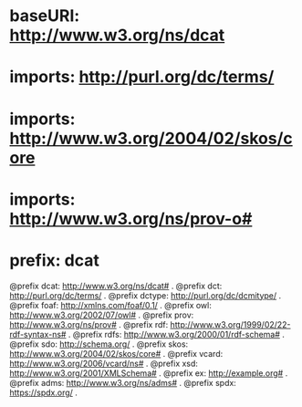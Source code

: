 # baseURI: http://www.w3.org/ns/dcat
# imports: http://purl.org/dc/terms/
# imports: http://www.w3.org/2004/02/skos/core
# imports: http://www.w3.org/ns/prov-o#
# prefix: dcat

@prefix dcat: <http://www.w3.org/ns/dcat#> .
@prefix dct: <http://purl.org/dc/terms/> .
@prefix dctype: <http://purl.org/dc/dcmitype/> .
@prefix foaf: <http://xmlns.com/foaf/0.1/> .
@prefix owl: <http://www.w3.org/2002/07/owl#> .
@prefix prov: <http://www.w3.org/ns/prov#> .
@prefix rdf: <http://www.w3.org/1999/02/22-rdf-syntax-ns#> .
@prefix rdfs: <http://www.w3.org/2000/01/rdf-schema#> .
@prefix sdo: <http://schema.org/> .
@prefix skos: <http://www.w3.org/2004/02/skos/core#> .
@prefix vcard: <http://www.w3.org/2006/vcard/ns#> .
@prefix xsd: <http://www.w3.org/2001/XMLSchema#> .
@prefix ex: <http://example.org#> .
@prefix adms: <http://www.w3.org/ns/adms#> .
@prefix spdx: <https://spdx.org/> .